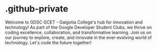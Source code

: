 # .github-private
Welcome to GDSC GCET - Galgotia College's hub for innovation and technology! As part of the Google Developer Student Clubs, we thrive on coding excellence, collaboration, and transformative learning. Join us on our journey to explore, create, and innovate in the ever-evolving world of technology. Let's code the future together!
